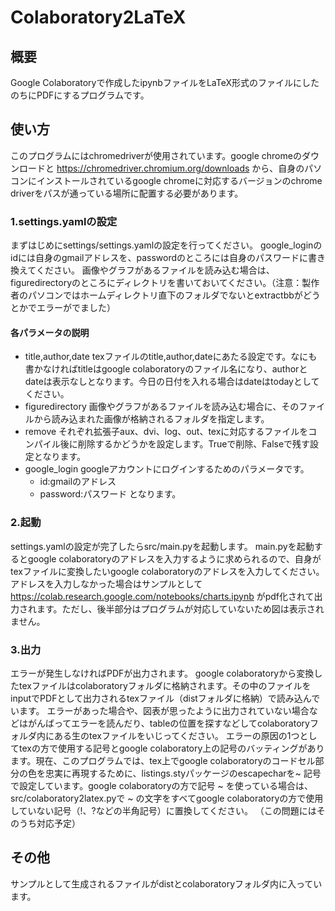 # Colaboratory2LaTeX
## 概要
Google Colaboratoryで作成したipynbファイルをLaTeX形式のファイルにしたのちにPDFにするプログラムです。
## 使い方
このプログラムにはchromedriverが使用されています。google chromeのダウンロードと https://chromedriver.chromium.org/downloads から、自身のパソコンにインストールされているgoogle chromeに対応するバージョンのchrome driverをパスが通っている場所に配置する必要があります。
### 1.settings.yamlの設定
まずはじめにsettings/settings.yamlの設定を行ってください。
google_loginのidには自身のgmailアドレスを、passwordのところには自身のパスワードに書き換えてください。
画像やグラフがあるファイルを読み込む場合は、figuredirectoryのところにディレクトリを書いておいてください。（注意：製作者のパソコンではホームディレクトリ直下のフォルダでないとextractbbがどうとかでエラーがでました）
#### 各パラメータの説明
- title,author,date
texファイルのtitle,author,dateにあたる設定です。なにも書かなければtitleはgoogle colaboratoryのファイル名になり、authorとdateは表示なしとなります。今日の日付を入れる場合はdateはtodayとしてください。
- figuredirectory
画像やグラフがあるファイルを読み込む場合に、そのファイルから読み込まれた画像が格納されるフォルダを指定します。
- remove
それぞれ拡張子aux、dvi、log、out、texに対応するファイルをコンパイル後に削除するかどうかを設定します。Trueで削除、Falseで残す設定となります。
- google_login
googleアカウントにログインするためのパラメータです。
    - id:gmailのアドレス
    - password:パスワード
となります。
### 2.起動
settings.yamlの設定が完了したらsrc/main.pyを起動します。
main.pyを起動するとgoogle colaboratoryのアドレスを入力するように求められるので、自身がtexファイルに変換したいgoogle colaboratoryのアドレスを入力してください。
アドレスを入力しなかった場合はサンプルとして https://colab.research.google.com/notebooks/charts.ipynb がpdf化されて出力されます。ただし、後半部分はプログラムが対応していないため図は表示されません。
### 3.出力
エラーが発生しなければPDFが出力されます。
google colaboratoryから変換したtexファイルはcolaboratoryフォルダに格納されます。その中のファイルをinputでPDFとして出力されるtexファイル（distフォルダに格納）で読み込んでいます。
エラーがあった場合や、図表が思ったように出力されていない場合などはがんばってエラーを読んだり、tableの位置を探すなどしてcolaboratoryフォルダ内にある生のtexファイルをいじってください。
エラーの原因の1つとしてtexの方で使用する記号とgoogle colaboratory上の記号のバッティングがあります。現在、このプログラムでは、tex上でgoogle colaboratoryのコードセル部分の色を忠実に再現するために、listings.styパッケージのescapecharを~ 記号で設定しています。google colaboratoryの方で記号 ~ を使っている場合は、src/colaboratory2latex.pyで ~ の文字をすべてgoogle colaboratoryの方で使用していない記号（!、?などの半角記号）に置換してください。
（この問題にはそのうち対応予定）
## その他
サンプルとして生成されるファイルがdistとcolaboratoryフォルダ内に入っています。
